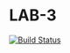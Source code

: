 # LAB-3
[![Build Status](https://travis-ci.org/kelly-ly/LAB-3.svg?branch=master)](https://travis-ci.org/kelly-ly/LAB-3)